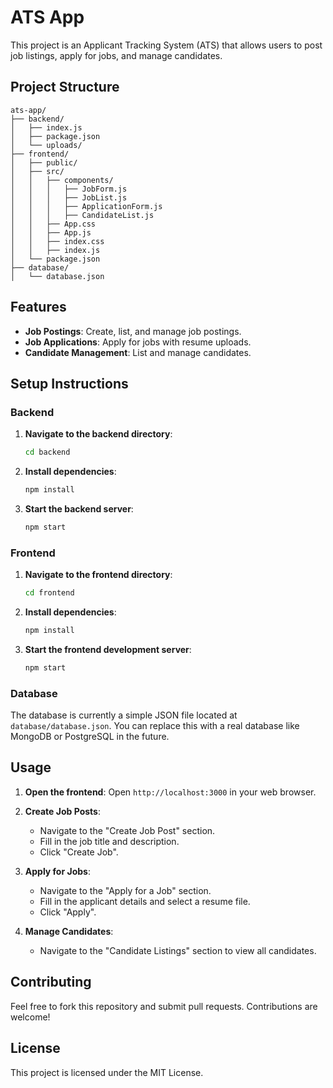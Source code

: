 # ATS App

This project is an Applicant Tracking System (ATS) that allows users to post job listings, apply for jobs, and manage candidates.

## Project Structure

```plaintext
ats-app/
├── backend/
│   ├── index.js
│   ├── package.json
│   └── uploads/
├── frontend/
│   ├── public/
│   ├── src/
│   │   ├── components/
│   │   │   ├── JobForm.js
│   │   │   ├── JobList.js
│   │   │   ├── ApplicationForm.js
│   │   │   ├── CandidateList.js
│   │   ├── App.css
│   │   ├── App.js
│   │   ├── index.css
│   │   ├── index.js
│   └── package.json
├── database/
│   └── database.json
```

## Features

- **Job Postings**: Create, list, and manage job postings.
- **Job Applications**: Apply for jobs with resume uploads.
- **Candidate Management**: List and manage candidates.

## Setup Instructions

### Backend

1. **Navigate to the backend directory**:
   ```bash
   cd backend
   ```

2. **Install dependencies**:
   ```bash
   npm install
   ```

3. **Start the backend server**:
   ```bash
   npm start
   ```

### Frontend

1. **Navigate to the frontend directory**:
   ```bash
   cd frontend
   ```

2. **Install dependencies**:
   ```bash
   npm install
   ```

3. **Start the frontend development server**:
   ```bash
   npm start
   ```

### Database

The database is currently a simple JSON file located at `database/database.json`. You can replace this with a real database like MongoDB or PostgreSQL in the future.

## Usage

1. **Open the frontend**:
   Open `http://localhost:3000` in your web browser.

2. **Create Job Posts**:
   - Navigate to the "Create Job Post" section.
   - Fill in the job title and description.
   - Click "Create Job".

3. **Apply for Jobs**:
   - Navigate to the "Apply for a Job" section.
   - Fill in the applicant details and select a resume file.
   - Click "Apply".

4. **Manage Candidates**:
   - Navigate to the "Candidate Listings" section to view all candidates.

## Contributing

Feel free to fork this repository and submit pull requests. Contributions are welcome!

## License

This project is licensed under the MIT License.
